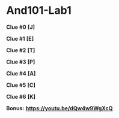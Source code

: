 # And101-Lab1

**Clue #0**
**[J]**

**Clue #1**
**[E]**

**Clue #2**
**[T]**

**Clue #3**
**[P]**

**Clue #4**
**[A]**

**Clue #5**
**[C]**

**Clue #6**
**[K]**

**Bonus:**
**https://youtu.be/dQw4w9WgXcQ**
